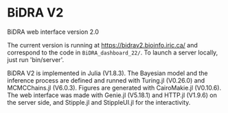 # BiDRA V2
BiDRA web interface version 2.0

The current version is running at https://bidrav2.bioinfo.iric.ca/ and correspond to the code in `BiDRA_dashboard_22/`.
To launch a server locally, just run 'bin/server'.

BiDRA V2 is implemented in Julia (V1.8.3). The Bayesian model and the inference process are defined and runned with Turing.jl (V0.26.0) and MCMCChains.jl (V6.0.3). Figures are generated with CairoMakie.jl (V0.10.6).
The web interface was made with Genie.jl (V5.18.1) and HTTP.jl (V1.9.6) on the server side, and Stipple.jl and StippleUI.jl for the interactivity.

